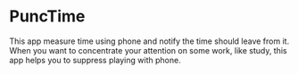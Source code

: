 # PuncTime

This app measure time using phone and notify the time should leave from it. When you want to concentrate your attention on some work, like study, this app helps you to suppress playing with phone.
